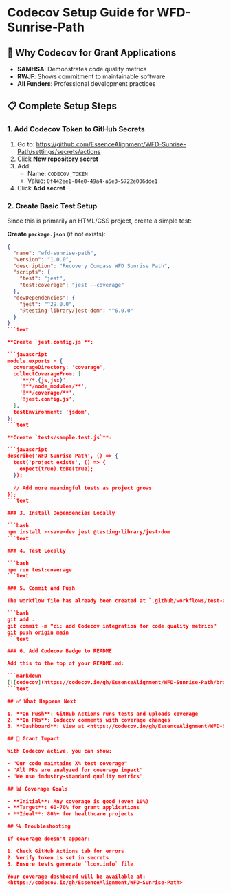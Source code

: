 # Codecov Setup Guide for WFD-Sunrise-Path

## 🎯 Why Codecov for Grant Applications

- **SAMHSA**: Demonstrates code quality metrics
- **RWJF**: Shows commitment to maintainable software
- **All Funders**: Professional development practices

## 📋 Complete Setup Steps

### 1. Add Codecov Token to GitHub Secrets

1. Go to: <https://github.com/EssenceAlignment/WFD-Sunrise-Path/settings/secrets/actions>
2. Click **New repository secret**
3. Add:
   - Name: `CODECOV_TOKEN`
   - Value: `0f442ee1-84e0-49a4-a5e3-5722e006dde1`
4. Click **Add secret**

### 2. Create Basic Test Setup

Since this is primarily an HTML/CSS project, create a simple test:

**Create `package.json`** (if not exists):

```json
{
  "name": "wfd-sunrise-path",
  "version": "1.0.0",
  "description": "Recovery Compass WFD Sunrise Path",
  "scripts": {
    "test": "jest",
    "test:coverage": "jest --coverage"
  },
  "devDependencies": {
    "jest": "^29.0.0",
    "@testing-library/jest-dom": "^6.0.0"
  }
}
```text

**Create `jest.config.js`**:

```javascript
module.exports = {
  coverageDirectory: 'coverage',
  collectCoverageFrom: [
    '**/*.{js,jsx}',
    '!**/node_modules/**',
    '!**/coverage/**',
    '!jest.config.js',
  ],
  testEnvironment: 'jsdom',
};
```text

**Create `tests/sample.test.js`**:

```javascript
describe('WFD Sunrise Path', () => {
  test('project exists', () => {
    expect(true).toBe(true);
  });
  
  // Add more meaningful tests as project grows
});
```text

### 3. Install Dependencies Locally

```bash
npm install --save-dev jest @testing-library/jest-dom
```text

### 4. Test Locally

```bash
npm run test:coverage
```text

### 5. Commit and Push

The workflow file has already been created at `.github/workflows/test-and-coverage.yml`

```bash
git add .
git commit -m "ci: add Codecov integration for code quality metrics"
git push origin main
```text

### 6. Add Codecov Badge to README

Add this to the top of your README.md:

```markdown
[![codecov](https://codecov.io/gh/EssenceAlignment/WFD-Sunrise-Path/branch/main/graph/badge.svg?token=YOUR_TOKEN)](https://codecov.io/gh/EssenceAlignment/WFD-Sunrise-Path)
```text

## ✅ What Happens Next

1. **On Push**: GitHub Actions runs tests and uploads coverage
2. **On PRs**: Codecov comments with coverage changes
3. **Dashboard**: View at <https://codecov.io/gh/EssenceAlignment/WFD-Sunrise-Path>

## 🎯 Grant Impact

With Codecov active, you can show:

- "Our code maintains X% test coverage"
- "All PRs are analyzed for coverage impact"
- "We use industry-standard quality metrics"

## 📊 Coverage Goals

- **Initial**: Any coverage is good (even 10%)
- **Target**: 60-70% for grant applications
- **Ideal**: 80%+ for healthcare projects

## 🔍 Troubleshooting

If coverage doesn't appear:

1. Check GitHub Actions tab for errors
2. Verify token is set in secrets
3. Ensure tests generate `lcov.info` file

Your coverage dashboard will be available at:
<https://codecov.io/gh/EssenceAlignment/WFD-Sunrise-Path>
